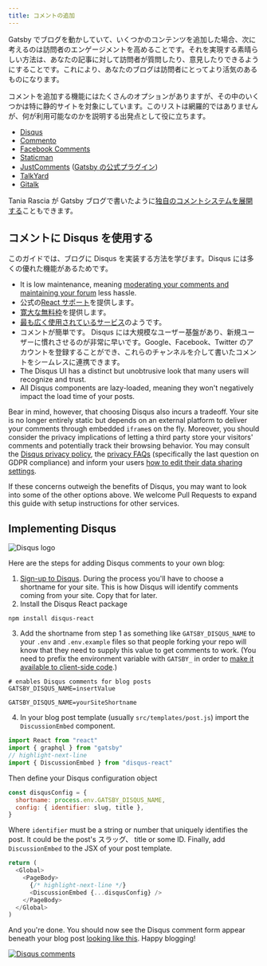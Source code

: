```yaml
---
title: コメントの追加
---
```


Gatsby でブログを動かしていて、いくつかのコンテンツを追加した場合、次に考えるのは訪問者のエンゲージメントを高めることです。それを実現する素晴らしい方法は、あなたの記事に対して訪問者が質問したり、意見したりできるようにすることです。これにより、あなたのブログは訪問者にとってより活気のあるものになります。

コメントを追加する機能にはたくさんのオプションがありますが、その中のいくつかは特に静的サイトを対象にしています。このリストは網羅的ではありませんが、何が利用可能なのかを説明する出発点として役に立ちます。

- [Disqus](https://disqus.com)
- [Commento](https://commento.io)
- [Facebook Comments](https://www.npmjs.com/package/react-facebook)
- [Staticman](https://staticman.net)
- [JustComments](https://just-comments.com) \([Gatsby の公式プラグイン](https://www.gatsbyjs.org/packages/gatsby-plugin-just-comments/)\)
- [TalkYard](https://www.talkyard.io)
- [Gitalk](https://gitalk.github.io)

Tania Rascia が Gatsby ブログで書いたように[独自のコメントシステムを展開する](/blog/2019-08-27-roll-your-own-comment-system/)こともできます。

## コメントに Disqus を使用する

このガイドでは、ブログに Disqus を実装する方法を学びます。Disqus には多くの優れた機能があるためです。

- It is low maintenance, meaning [moderating your comments and maintaining your forum](https://help.disqus.com/moderation/moderating-101) less hassle.
- 公式の[React サポート](https://github.com/disqus/disqus-react)を提供します。
- [寛大な無料枠](https://disqus.com/pricing)を提供します。
- [最も広く使用されているサービス](https://www.datanyze.com/market-share/comment-systems/disqus-market-share)のようです。
- コメントが簡単です。 Disqus には大規模なユーザー基盤があり、新規ユーザーに慣れさせるのが非常に早いです。Google、Facebook、Twitter のアカウントを登録することができ、これらのチャンネルを介して書いたコメントをシームレスに連携できます。
- The Disqus UI has a distinct but unobtrusive look that many users will recognize and trust.
- All Disqus components are lazy-loaded, meaning they won't negatively impact the load time of your posts.

Bear in mind, however, that choosing Disqus also incurs a tradeoff. Your site is no longer entirely static but depends on an external platform to deliver your comments through embedded `iframe`s on the fly. Moreover, you should consider the privacy implications of letting a third party store your visitors' comments and potentially track their browsing behavior. You may consult the [Disqus privacy policy](https://help.disqus.com/terms-and-policies/disqus-privacy-policy), the [privacy FAQs](https://help.disqus.com/terms-and-policies/privacy-faq) (specifically the last question on GDPR compliance) and inform your users [how to edit their data sharing settings](https://help.disqus.com/terms-and-policies/how-to-edit-your-data-sharing-settings).

If these concerns outweigh the benefits of Disqus, you may want to look into some of the other options above. We welcome Pull Requests to expand this guide with setup instructions for other services.

## Implementing Disqus

![Disqus logo](./images/disqus-logo.svg)

Here are the steps for adding Disqus comments to your own blog:

1. [Sign-up to Disqus](https://disqus.com/profile/signup). During the process you'll have to choose a shortname for your site. This is how Disqus will identify comments coming from your site. Copy that for later.
2. Install the Disqus React package

```shell
npm install disqus-react
```

3. Add the shortname from step 1 as something like `GATSBY_DISQUS_NAME` to your `.env` and `.env.example` files so that people forking your repo will know that they need to supply this value to get comments to work. (You need to prefix the environment variable with `GATSBY_` in order to [make it available to client-side code](https://www.gatsbyjs.org/docs/environment-variables/#client-side-javascript).)

```text:title=.env.example
# enables Disqus comments for blog posts
GATSBY_DISQUS_NAME=insertValue
```

```text:title=.env
GATSBY_DISQUS_NAME=yourSiteShortname
```

4. In your blog post template (usually `src/templates/post.js`) import the `DiscussionEmbed` component.

```js:title=src/templates/post.js
import React from "react"
import { graphql } from "gatsby"
// highlight-next-line
import { DiscussionEmbed } from "disqus-react"
```

Then define your Disqus configuration object

```js
const disqusConfig = {
  shortname: process.env.GATSBY_DISQUS_NAME,
  config: { identifier: slug, title },
}
```

Where `identifier` must be a string or number that uniquely identifies the post. It could be the post's スラッグ、 title or some ID. Finally, add `DiscussionEmbed` to the JSX of your post template.

```jsx:title=src/templates/post.js
return (
  <Global>
    <PageBody>
      {/* highlight-next-line */}
      <DiscussionEmbed {...disqusConfig} />
    </PageBody>
  </Global>
)
```

And you're done. You should now see the Disqus comment form appear beneath your blog post [looking like this](https://janosh.io/blog/disqus-comments#disqus_thread). Happy blogging!

[![Disqus comments](./images/disqus-comments.png)](https://janosh.io/blog/disqus-comments#disqus_thread)
